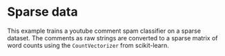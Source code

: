 # Sparse data

This example trains a youtube comment spam classifier on a sparse dataset. The comments as raw strings are converted to a sparse matrix of word counts using the `CountVectorizer` from scikit-learn.
